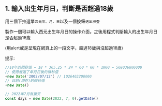 ## 1. 輸入出生年月日，判斷是否超過18歲

用三個下拉選單`西元年、月、日`以及一個按鈕`送出檢查`

製作一個可以輸入西元出生年月日的操作介面，之後用程式判斷輸入的出生年月日是否超過18歲

(用alert或是呈現在網頁上的一段文字，超過18歲與沒超過18歲)

提示:

```js
//18年的微秒值 = 18 * 365.25 * 24 * 60 * 60 * 1000 = 568036800000
// 使用者選了年月日後的微秒值
+new Date('2002/07/12') // 1026403200000
// 目前(現在)的微秒值
+new Date()

// 2022年7月有幾天
const days = new Date(2022, 7, 0).getDate()
```


